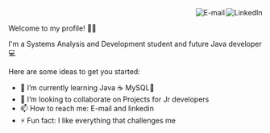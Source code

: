 <a href="https://www.linkedin.com/in/p%C3%A2mela-costa-177bb41b3/">
<img align="right" alt="LinkedIn" src="https://img.shields.io/badge/-Pamela%20Costa-blue"/>
</a>

<a href="mailto:pameladapalmacosta.dev@gmail.com">
<img align="right" alt="E-mail" src="https://img.shields.io/badge/Email-red"/>
</a>

<br/>

Welcome to my profile! 👋🏽
 
 I'm a Systems Analysis and Development student and
future Java developer 💻

Here are some ideas to get you started:


- 🌱 I’m currently learning Java ☕️ MySQL🐬
- 👯 I’m looking to collaborate on Projects for Jr developers
- 📫 How to reach me: E-mail and linkedin
- ⚡ Fun fact:  I like everything that challenges me
